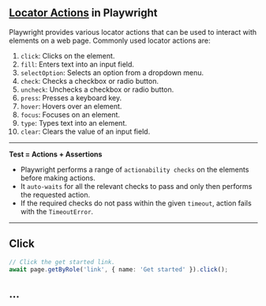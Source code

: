 ## [Locator Actions](https://playwright.dev/docs/actionability) in Playwright

Playwright provides various locator actions that can be used to interact with elements on a web page. 
Commonly used locator actions are:

1. `click`: Clicks on the element.
2. `fill`: Enters text into an input field.
3. `selectOption`: Selects an option from a dropdown menu.
4. `check`: Checks a checkbox or radio button.
5. `uncheck`: Unchecks a checkbox or radio button.
6. `press`: Presses a keyboard key.
7. `hover`: Hovers over an element.
8. `focus`: Focuses on an element.
9. `type`: Types text into an element.
10. `clear`: Clears the value of an input field.

---
**Test = Actions + Assertions**

* Playwright performs a range of `actionability checks` on the elements before making actions.
* It `auto-waits` for all the relevant checks to pass and only then performs the requested action.
* If the required checks do not pass within the given `timeout`, action fails with the `TimeoutError`.
---

## Click

```ts
// Click the get started link.
await page.getByRole('link', { name: 'Get started' }).click();
```

## ...
